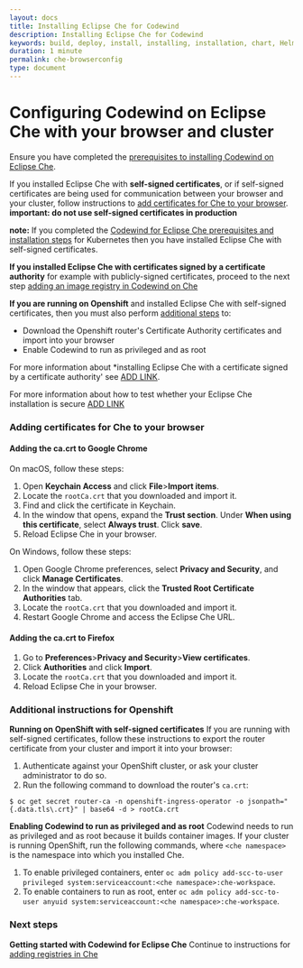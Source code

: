```yaml
---
layout: docs
title: Installing Eclipse Che for Codewind
description: Installing Eclipse Che for Codewind
keywords: build, deploy, install, installing, installation, chart, Helm, develop, cloud, public cloud, services, command line, cli, command, start, stop, update, open, delete, options, operation, devops, OpenShift, OKD
duration: 1 minute
permalink: che-browserconfig
type: document
---
```

# Configuring Codewind on Eclipse Che with your browser and cluster

Ensure you have completed the [prerequisites to installing Codewind on Eclipse Che](./che-installinfo.html#prerequisites).

If you installed Eclipse Che with **self-signed certificates**, or if self-signed certificates are being used for communication between your browser and your cluster, follow instructions to [add certificates for Che to your browser](./che-browserconfig.html#adding-certificates-for-che-to-your-browser). **important: do not use self-signed certificates in production**

**note:** If you completed the [Codewind for Eclipse Che prerequisites and installation steps](./che-installinfo.html) for Kubernetes then you have installed Eclipse Che with self-signed certificates.

**If you installed Eclipse Che with certificates signed by a certificate authority** for example with publicly-signed certificates, proceed to the next step [adding an image registry in Codewind on Che](./che-setupregistries.html)

**If you are running on Openshift** and installed Eclipse Che with self-signed certificates, then you must also perform [additional steps](./che-browserconfig.html#additional-instructions-for-openshift) to:
- Download the Openshift router's Certificate Authority certificates and import into your browser
- Enable Codewind to run as privileged and as root

For more information about *installing Eclipse Che with a certificate signed by a certificate authority' see [ADD LINK]().

For more information about how to test whether your Eclipse Che installation is secure [ADD LINK](hhtp://myserver.com)

### Adding certificates for Che to your browser


#### Adding the ca.crt to Google Chrome

On macOS, follow these steps:

1. Open **Keychain Access** and click **File**>**Import items**.
2. Locate the `rootCa.crt` that you downloaded and import it.
3. Find and click the certificate in Keychain.
4. In the window that opens, expand the **Trust section**. Under **When using this certificate**, select **Always trust**. Click **save**.
5. Reload Eclipse Che in your browser.

On Windows, follow these steps:

1. Open Google Chrome preferences, select **Privacy and Security**, and click **Manage Certificates**.
2. In the window that appears, click the **Trusted Root Certificate Authorities** tab.
3. Locate the `rootCa.crt` that you downloaded and import it.
4. Restart Google Chrome and access the Eclipse Che URL.

#### Adding the ca.crt to Firefox

1. Go to **Preferences**>**Privacy and Security**>**View certificates**.
2. Click **Authorities** and click **Import**.
3. Locate the `rootCa.crt` that you downloaded and import it.
4. Reload Eclipse Che in your browser.

### Additional instructions for Openshift

**Running on OpenShift with self-signed certificates** If you are running with self-signed certificates, follow these instructions to export the router certificate from your cluster and import it into your browser:

1. Authenticate against your OpenShift cluster, or ask your cluster administrator to do so.
2. Run the following command to download the router's `ca.crt`:
```
$ oc get secret router-ca -n openshift-ingress-operator -o jsonpath="{.data.tls\.crt}" | base64 -d > rootCa.crt
```

**Enabling Codewind to run as privileged and as root** Codewind needs to run as privileged and as root because it builds container images. If your cluster is running OpenShift, run the following commands, where `<che namespace>` is the namespace into which you installed Che.
1. To enable privileged containers, enter `oc adm policy add-scc-to-user privileged system:serviceaccount:<che namespace>:che-workspace`.
2. To enable containers to run as root, enter `oc adm policy add-scc-to-user anyuid system:serviceaccount:<che namespace>:che-workspace`.

### Next steps
**Getting started with Codewind for Eclipse Che** Continue to instructions for [adding registries in Che](./che-setupregistries.html)
